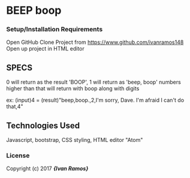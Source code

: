 # BEEP boop

### Setup/Installation Requirements
Open GitHub
Clone Project from https://www.github.com/ivanramos148
Open up project in HTML editor

## SPECS
 0 will return as the result 'BOOP', 1 will return as 'beep, boop'
 numbers higher than that will return with boop along with digits

 ex: (input)4 = (result)"beep,boop.,2,I'm sorry, Dave. I'm afraid I can't do that,4"

## Technologies Used

Javascript, bootstrap, CSS styling, HTML editor "Atom"

### License

Copyright (c) 2017 **_{Ivan Ramos}_**
